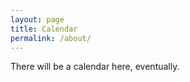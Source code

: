 ```yaml
---
layout: page
title: Calendar
permalink: /about/
---
```


There will be a calendar here, eventually.

